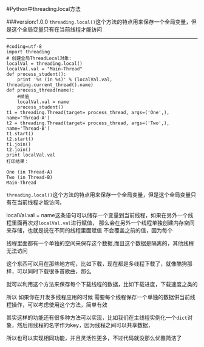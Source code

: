﻿#Python中threading.local方法

###version:1.0.0
`threading.local()`这个方法的特点用来保存一个全局变量，但是这个全局变量只有在当前线程才能访问


---
```
#coding=utf-8
import threading
# 创建全局ThreadLocal对象:
localVal = threading.local()
localVal.val = "Main-Thread"
def process_student():
    print '%s (in %s)' % (localVal.val, threading.current_thread().name)
def process_thread(name):
    #赋值
    localVal.val = name
    process_student()
t1 = threading.Thread(target= process_thread, args=('One',), name='Thread-A')
t2 = threading.Thread(target= process_thread, args=('Two',), name='Thread-B')
t1.start()
t2.start()
t1.join()
t2.join()
print localVal.val
打印结果：

One (in Thread-A)
Two (in Thread-B)
Main-Thread
```
`threading.local()`这个方法的特点用来保存一个全局变量，但是这个全局变量只有在当前线程才能访问，

localVal.val = name这条语句可以储存一个变量到当前线程，如果在另外一个线程里面再次对`localVal.val`进行赋值，
那么会在另外一个线程单独创建内存空间来存储，也就是说在不同的线程里面赋值 不会覆盖之前的值，因为每个

线程里面都有一个单独的空间来保存这个数据,而且这个数据是隔离的，其他线程无法访问


这个东西可以用在那些地方呢，比如下载，现在都是多线程下载了，就像酷狗那样，可以同时下载很多首歌曲，那么

就可以利用这个方法来保存每个下载线程的数据，比如下载进度，下载速度之类的


所以  如果你在开发多线程应用的时候  需要每个线程保存一个单独的数据供当前线程操作，可以考虑使用这个方法，简单有效

其实这样的功能还有很多种方法可以实现，比如我们在主线程实例化一个`dict`对象，然后用线程的名字作为key，因为线程之间可以共享数据，

所以也可以实现相同功能，并且灵活性更多，不过代码就没那么优雅简洁了



